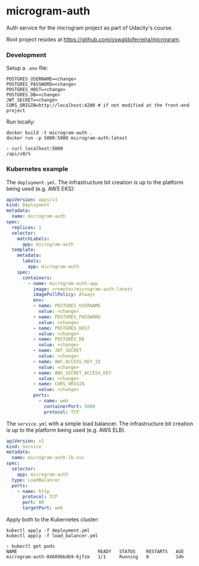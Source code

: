 # microgram-auth
Auth service for the microgram project as part of Udacity's course.

Root project resides at https://github.com/oswaldoferreira/microgram.

### Development

Setup a `.env` file:

```
POSTGRES_USERNAME=<change>
POSTGRES_PASSWORD=<change>
POSTGRES_HOST=<change>
POSTGRES_DB=<change>
JWT_SECRET=<change>
CORS_ORIGIN=http://localhost:4200 # if not modified at the front-end project
```

Run locally:

```
docker build -t microgram-auth .
docker run -p 5000:5000 microgram-auth:latest

› curl localhost:5000
/api/v0/%
```

### Kubernetes example

The `deployment.yml`. The infrastructure bit creation is up to the platform being used (e.g. AWS EKS):

```yml
apiVersion: apps/v1
kind: Deployment
metadata:
  name: microgram-auth
spec:
  replicas: 1
  selector:
    matchLabels:
      app: microgram-auth
  template:
    metadata:
      labels:
        app: microgram-auth
    spec:
      containers:
        - name: microgram-auth-app
          image: <remote>/microgram-auth:latest
          imagePullPolicy: Always
          env:
          - name: POSTGRES_USERNAME
            value: <change>
          - name: POSTGRES_PASSWORD
            value: <change>
          - name: POSTGRES_HOST
            value: <change>
          - name: POSTGRES_DB
            value: <change>
          - name: JWT_SECRET
            value: <change>
          - name: AWS_ACCESS_KEY_ID
            value: <change>
          - name: AWS_SECRET_ACCESS_KEY
            value: <change>
          - name: CORS_ORIGIN
            value: <change>
          ports:
            - name: web
              containerPort: 5000
              protocol: TCP
```

The `service.yml` with a simple load balancer. The infrastructure bit creation is up to the platform being used (e.g. AWS ELB).

```yml
apiVersion: v1
kind: Service
metadata:
  name: microgram-auth-lb-svc
spec:
  selector:
    app: microgram-auth
  type: LoadBalancer
  ports:
    - name: http
      protocol: TCP
      port: 80
      targetPort: web
```

Apply both to the Kubernetes cluster:

```
kubectl apply -f deployment.yml
kubectl apply -f load_balancer.yml

› kubectl get pods
NAME                              READY   STATUS    RESTARTS   AGE
microgram-auth-84689bbdb9-6jfzm   1/1     Running   0          14h
```
